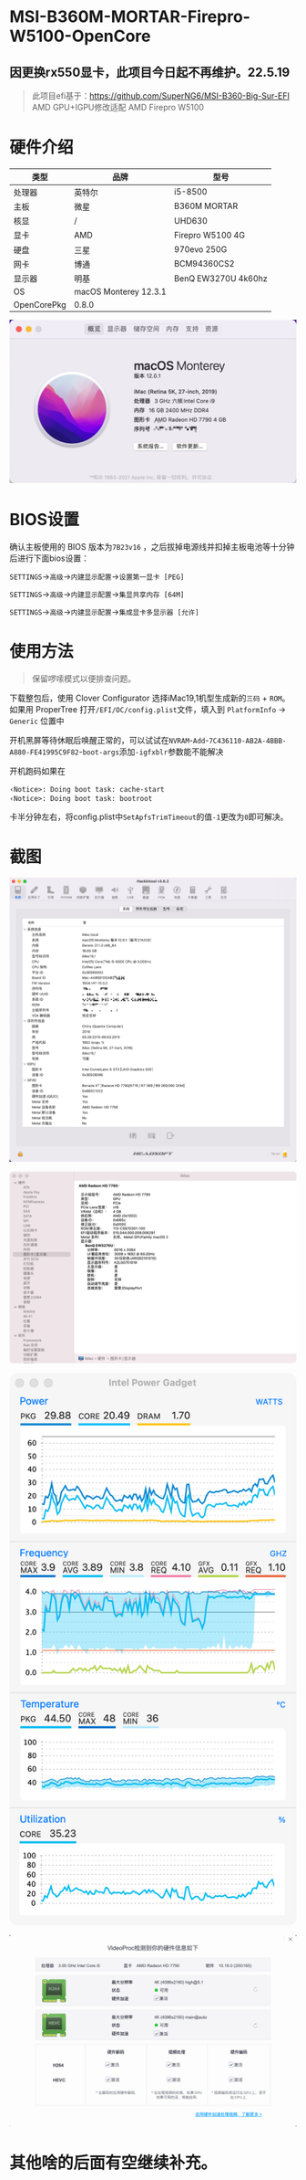 # MSI-B360M-MORTAR-Firepro-W5100-OpenCore

## 因更换rx550显卡，此项目今日起不再维护。22.5.19


> 此项目efi基于：https://github.com/SuperNG6/MSI-B360-Big-Sur-EFI  AMD GPU+IGPU修改适配 AMD Firepro W5100 


# 硬件介绍
| 类型 | 品牌 | 型号 |
|-----|-----|-----|
| 处理器 | 英特尔| i5-8500 
| 主板 | 微星 | B360M MORTAR |
| 核显 | / | UHD630 |
| 显卡 | AMD | Firepro W5100 4G |
| 硬盘 | 三星 | 970evo 250G |
| 网卡 | 博通 | BCM94360CS2 |
| 显示器 |明基 | BenQ EW3270U 4k60hz 	|
| OS |	macOS Monterey 12.3.1 |
| OpenCorePkg | 0.8.0 |



![](Images/关于本机.png)



# BIOS设置

确认主板使用的 BIOS 版本为`7B23v16` ，之后拔掉电源线并扣掉主板电池等十分钟后进行下面bios设置：

`SETTINGS`->`高级`->`内建显示配置`->`设置第一显卡 [PEG]`

`SETTINGS`->`高级`->`内建显示配置`->`集显共享内存 [64M]`

`SETTINGS`->`高级`->`内建显示配置`->`集成显卡多显示器 [允许]`



# 使用方法
> 保留啰嗦模式以便排查问题。

下载整包后，使用 Clover Configurator 选择iMac19,1机型生成新的`三码` + `ROM`。
如果用 ProperTree 打开`/EFI/OC/config.plist`文件，填入到 `PlatformInfo` -> `Generic` 位置中

开机黑屏等待休眠后唤醒正常的，可以试试在`NVRAM`-`Add`-`7C436110-AB2A-4BBB-A880-FE41995C9F82`-`boot-args`添加`-igfxblr`参数能不能解决

开机跑码如果在
```
‹Notice>: Doing boot task: cache-start
‹Notice>: Doing boot task: bootroot 
```
卡半分钟左右，将config.plist中`SetApfsTrimTimeout`的值`-1`更改为`0`即可解决。




# 截图
![概览](Images/概览.png)

![显卡信息](Images/显卡信息.png)

![核显调用](Images/核显调用.png)

![硬解](Images/硬解.png)


# 其他啥的后面有空继续补充。